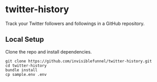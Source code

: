 # twitter-history

Track your Twitter followers and followings in a GitHub repository.

## Local Setup

Clone the repo and install dependencies.

```console
git clone https://github.com/invisiblefunnel/twitter-history.git
cd twitter-history
bundle install
cp sample.env .env
```

